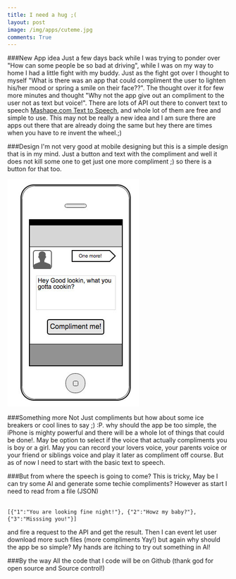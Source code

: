 ```yaml
---
title: I need a hug ;(
layout: post
image: /img/apps/cuteme.jpg
comments: True
---
```


###New App idea
Just a few days back while I was trying to ponder over  "How can some people be so bad at driving", while I was on my way to home I had a little fight with my buddy. Just as the fight got over I thought to myself "What is there was an app that could compliment the user to lighten his/her mood or spring a smile on their face??". The thought over it for few more minutes and thought "Why not the app give out an compliment to the user not as text but voice!".
There are lots of API out there to convert text to speech [Mashape.com Text to Speech](https://www.mashape.com/explore?query=text%20to%20speech&page=1), and whole lot of them are free and simple to use. This may not be really a new idea and I am sure there are apps out there that are already doing the same but hey there are 
times when you have to re invent the wheel.;)

###Design
I'm not very good at mobile designing but this is a simple design that is in my mind. Just a button and text with the compliment and well it does not kill some one to get just one more compliment ;) so there is a button for that too.


![Design](/img/apps/cuteme-Design.jpg)


###Something more
Not Just compliments but how about some ice breakers or cool lines to say ;) :P. why should the app be too simple, the iPhone is mighty powerful and there will be a whole lot of things that could be done!. May be option to select if the voice that actually compliments you is boy or a girl. May you can record your lovers voice, your parents voice or your friend or siblings voice and play it later as compliment off course. But as of now I need to start with the basic text to speech.


###But from where the speech is going to come?
This is tricky, May be I can try some AI and generate some techie compliments? However as start I need to read from a file (JSON) 
<pre><code>
[{"1":"You are looking fine night!"}, {"2":"Howz my baby?"}, {"3":"Misssing you!"}]
</code></pre>


and fire a request to the API and get the result. Then I can event let user download more such files (more compliments Yay!) but again why should the app be so simple? My hands are itching to try out something in AI!


###By the way
All the code that I code will be on Github (thank god for open source and Source control!) 



